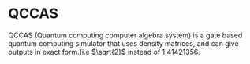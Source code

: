 # QCCAS
QCCAS (Quantum computing computer algebra system) is a gate based quantum computing simulator that uses density matrices, and can give outputs in exact form.(i.e $`\sqrt{2}`$ instead of 1.41421356.
